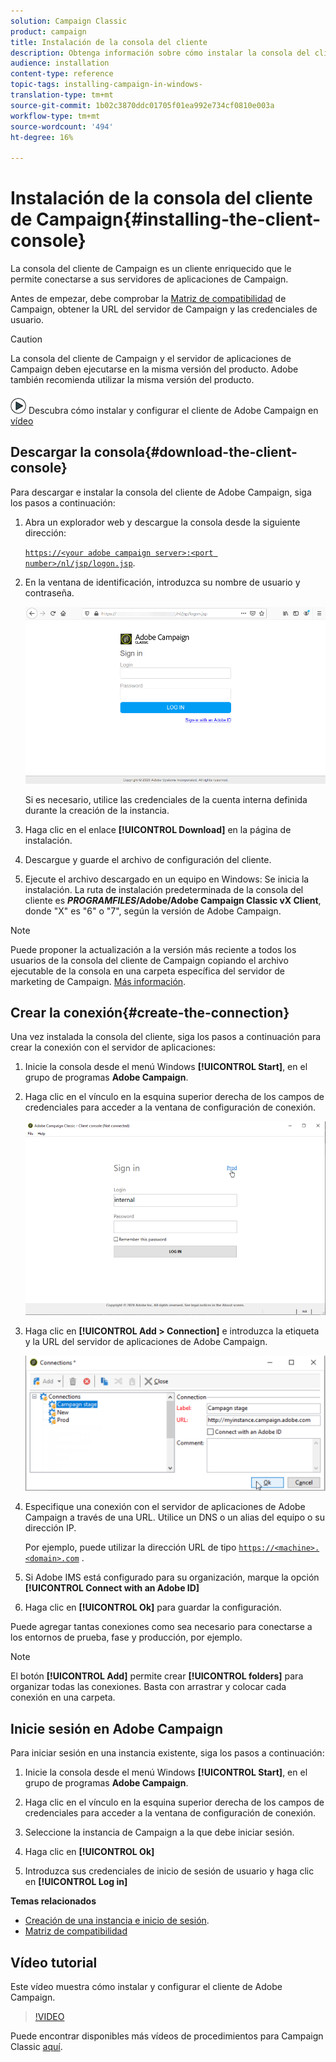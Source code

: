 ```yaml
---
solution: Campaign Classic
product: campaign
title: Instalación de la consola del cliente
description: Obtenga información sobre cómo instalar la consola del cliente
audience: installation
content-type: reference
topic-tags: installing-campaign-in-windows-
translation-type: tm+mt
source-git-commit: 1b02c3870ddc01705f01ea992e734cf0810e003a
workflow-type: tm+mt
source-wordcount: '494'
ht-degree: 16%

---
```



# Instalación de la consola del cliente de Campaign{#installing-the-client-console}

La consola del cliente de Campaign es un cliente enriquecido que le permite conectarse a sus servidores de aplicaciones de Campaign. 

Antes de empezar, debe comprobar la [Matriz de compatibilidad](https://helpx.adobe.com/es/campaign/kb/compatibility-matrix.html) de Campaign, obtener la URL del servidor de Campaign y las credenciales de usuario.

>[!CAUTION]
>
>La consola del cliente de Campaign y el servidor de aplicaciones de Campaign deben ejecutarse en la misma versión del producto. Adobe también recomienda utilizar la misma versión del producto.

![](assets/do-not-localize/how-to-video.png) Descubra cómo instalar y configurar el cliente de Adobe Campaign en  [vídeo](#video)

## Descargar la consola{#download-the-client-console}

Para descargar e instalar la consola del cliente de Adobe Campaign, siga los pasos a continuación:

1. Abra un explorador web y descargue la consola desde la siguiente dirección:

   [`https://<your adobe campaign server>:<port number>/nl/jsp/logon.jsp`](https://myserver.adobe.com/nl/jsp/logon.jsp).

1. En la ventana de identificación, introduzca su nombre de usuario y contraseña.

   ![](assets/s_ncs_install_setup_download01.png)

   Si es necesario, utilice las credenciales de la cuenta interna definida durante la creación de la instancia.

1. Haga clic en el enlace **[!UICONTROL Download]** en la página de instalación.
1. Descargue y guarde el archivo de configuración del cliente.
1. Ejecute el archivo descargado en un equipo en Windows: Se inicia la instalación. La ruta de instalación predeterminada de la consola del cliente es **$PROGRAMFILES$/Adobe/Adobe Campaign Classic vX Client**, donde &quot;X&quot; es &quot;6&quot; o &quot;7&quot;, según la versión de Adobe Campaign.

>[!NOTE]
>
>Puede proponer la actualización a la versión más reciente a todos los usuarios de la consola del cliente de Campaign copiando el archivo ejecutable de la consola en una carpeta específica del servidor de marketing de Campaign. [Más información](../../installation/using/client-console-availability-for-windows.md).


## Crear la conexión{#create-the-connection}

Una vez instalada la consola del cliente, siga los pasos a continuación para crear la conexión con el servidor de aplicaciones:

1. Inicie la consola desde el menú Windows **[!UICONTROL Start]**, en el grupo de programas **Adobe Campaign**.

1. Haga clic en el vínculo en la esquina superior derecha de los campos de credenciales para acceder a la ventana de configuración de conexión.

   ![](assets/s_ncs_install_define_connection_01.png)

1. Haga clic en **[!UICONTROL Add > Connection]** e introduzca la etiqueta y la URL del servidor de aplicaciones de Adobe Campaign.

   ![](assets/s_ncs_install_define_connection_02.png)

1. Especifique una conexión con el servidor de aplicaciones de Adobe Campaign a través de una URL. Utilice un DNS o un alias del equipo o su dirección IP.

   Por ejemplo, puede utilizar la dirección URL de tipo [`https://<machine>.<domain>.com`](https://myserver.adobe.com) .

1. Si Adobe IMS está configurado para su organización, marque la opción **[!UICONTROL Connect with an Adobe ID]**

1. Haga clic en **[!UICONTROL Ok]** para guardar la configuración.

Puede agregar tantas conexiones como sea necesario para conectarse a los entornos de prueba, fase y producción, por ejemplo.

>[!NOTE]
>
>El botón **[!UICONTROL Add]** permite crear **[!UICONTROL folders]** para organizar todas las conexiones. Basta con arrastrar y colocar cada conexión en una carpeta.

## Inicie sesión en Adobe Campaign

Para iniciar sesión en una instancia existente, siga los pasos a continuación:

1. Inicie la consola desde el menú Windows **[!UICONTROL Start]**, en el grupo de programas **Adobe Campaign**.

1. Haga clic en el vínculo en la esquina superior derecha de los campos de credenciales para acceder a la ventana de configuración de conexión.

1. Seleccione la instancia de Campaign a la que debe iniciar sesión.

1. Haga clic en **[!UICONTROL Ok]**

1. Introduzca sus credenciales de inicio de sesión de usuario y haga clic en **[!UICONTROL Log in]**

**Temas relacionados**

* [Creación de una instancia e inicio de sesión](../../installation/using/creating-an-instance-and-logging-on.md).
* [Matriz de compatibilidad](https://helpx.adobe.com/campaign/kb/compatibility-matrix.html)

## Vídeo tutorial

Este vídeo muestra cómo instalar y configurar el cliente de Adobe Campaign.

>[!VIDEO](https://video.tv.adobe.com/v/35124?quality=12)

Puede encontrar disponibles más vídeos de procedimientos para Campaign Classic [aquí](https://experienceleague.adobe.com/docs/campaign-classic-learn/tutorials/overview.html?lang=es).
